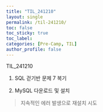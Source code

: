 ```yaml
---
title: "TIL_241210"
layout: single
permalink: /til-241210/
toc: false
toc_sticky: true
toc_label: 
categories: [Pre-Camp, TIL]
author_profile: false
---
```


TIL_241210

1. SQL 걷기반 문제 7 복기

2. MySQL 다운로드 및 설치
> 지속적인 에러 발생으로 재설치 시도